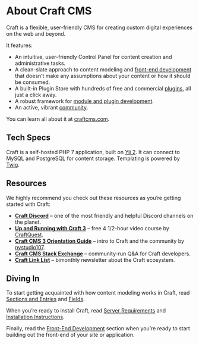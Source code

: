 # About Craft CMS

Craft is a flexible, user-friendly CMS for creating custom digital experiences on the web and beyond.

It features:

- An intuitive, user-friendly Control Panel for content creation and administrative tasks.
- A clean-slate approach to content modeling and [front-end development](dev/README.md) that doesn’t make any assumptions about your content or how it should be consumed.
- A built-in Plugin Store with hundreds of free and commercial [plugins](https://plugins.craftcms.com/), all just a click away.
- A robust framework for [module and plugin development](extend/README.md).
- An active, vibrant [community](https://craftcms.com/community).

You can learn all about it at [craftcms.com](https://craftcms.com).

## Tech Specs

Craft is a self-hosted PHP 7 application, built on [Yii 2](https://www.yiiframework.com/). It can connect to MySQL and PostgreSQL for content storage. Templating is powered by [Twig](https://twig.symfony.com).

## Resources

We highly recommend you check out these resources as you’re getting started with Craft:

- **[Craft Discord](https://craftcms.com/discord)** – one of the most friendly and helpful Discord channels on the planet.
- **[Up and Running with Craft 3](https://craftquest.io/courses/craft-cms-3-tutorials)** – free 4 1/2-hour video course by [CraftQuest](https://craftquest.io).
- **[Craft CMS 3 Orientation Guide](https://nystudio107.com/blog/craft-cms-3-orientation-guide-welcome)** – intro to Craft and the community by [nystudio107](https://nystudio107.com).
- **[Craft CMS Stack Exchange](http://craftcms.stackexchange.com/)** – community-run Q&A for Craft developers.
- **[Craft Link List](http://craftlinklist.com/)** – bimonthly newsletter about the Craft ecosystem.

## Diving In

To start getting acquainted with how content modeling works in Craft, read [Sections and Entries](sections-and-entries.md) and [Fields](fields.md).

When you’re ready to install Craft, read [Server Requirements](requirements.md) and [Installation Instructions](installation.md).

Finally, read the [Front-End Development](dev/README.md) section when you’re ready to start building out the front-end of your site or application.

